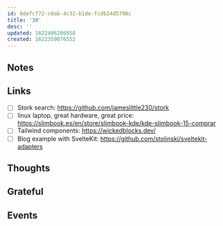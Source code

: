 ```yaml
---
id: 0defcf72-c0ab-4c32-b1de-fcdb24d5790c
title: '30'
desc: ''
updated: 1622406206958
created: 1622359076552
---
```


## Notes

## Links

- [ ] Stork search: https://github.com/jameslittle230/stork
- [ ] linux laptop, great hardware, great price:
      https://slimbook.es/en/store/slimbook-kde/kde-slimbook-15-comprar
- [ ] Tailwind components: https://wickedblocks.dev/
- [ ] Blog example with SvelteKit:
      https://github.com/stolinski/sveltekit-adapters

## Thoughts

## Grateful

## Events
